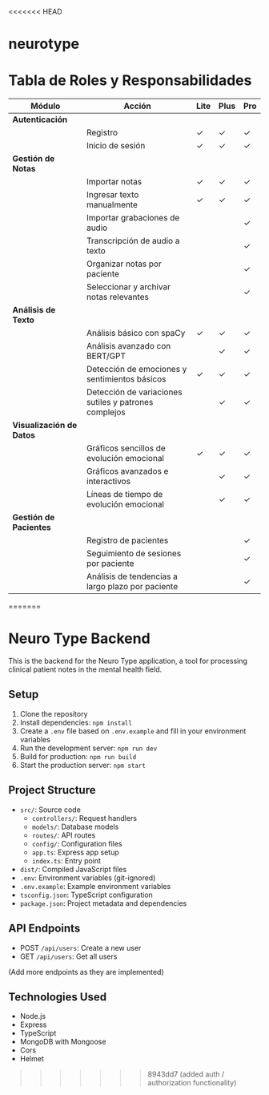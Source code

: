 <<<<<<< HEAD
# neurotype

# Tabla de Roles y Responsabilidades

| Módulo | Acción | Lite | Plus | Pro |
|--------|--------|------|------|-----|
| **Autenticación** |
| | Registro | ✓ | ✓ | ✓ |
| | Inicio de sesión | ✓ | ✓ | ✓ |
| **Gestión de Notas** |
| | Importar notas | ✓ | ✓ | ✓ |
| | Ingresar texto manualmente | ✓ | ✓ | ✓ |
| | Importar grabaciones de audio | | | ✓ |
| | Transcripción de audio a texto | | | ✓ |
| | Organizar notas por paciente | | | ✓ |
| | Seleccionar y archivar notas relevantes | | | ✓ |
| **Análisis de Texto** |
| | Análisis básico con spaCy | ✓ | ✓ | ✓ |
| | Análisis avanzado con BERT/GPT | | ✓ | ✓ |
| | Detección de emociones y sentimientos básicos | ✓ | ✓ | ✓ |
| | Detección de variaciones sutiles y patrones complejos | | ✓ | ✓ |
| **Visualización de Datos** |
| | Gráficos sencillos de evolución emocional | ✓ | ✓ | ✓ |
| | Gráficos avanzados e interactivos | | ✓ | ✓ |
| | Líneas de tiempo de evolución emocional | | ✓ | ✓ |
| **Gestión de Pacientes** |
| | Registro de pacientes | | | ✓ |
| | Seguimiento de sesiones por paciente | | | ✓ |
| | Análisis de tendencias a largo plazo por paciente | | | ✓ |
=======
# Neuro Type Backend

This is the backend for the Neuro Type application, a tool for processing clinical patient notes in the mental health field.

## Setup

1. Clone the repository
2. Install dependencies: `npm install`
3. Create a `.env` file based on `.env.example` and fill in your environment variables
4. Run the development server: `npm run dev`
5. Build for production: `npm run build`
6. Start the production server: `npm start`

## Project Structure

- `src/`: Source code
  - `controllers/`: Request handlers
  - `models/`: Database models
  - `routes/`: API routes
  - `config/`: Configuration files
  - `app.ts`: Express app setup
  - `index.ts`: Entry point
- `dist/`: Compiled JavaScript files
- `.env`: Environment variables (git-ignored)
- `.env.example`: Example environment variables
- `tsconfig.json`: TypeScript configuration
- `package.json`: Project metadata and dependencies

## API Endpoints

- POST `/api/users`: Create a new user
- GET `/api/users`: Get all users

(Add more endpoints as they are implemented)

## Technologies Used

- Node.js
- Express
- TypeScript
- MongoDB with Mongoose
- Cors
- Helmet

>>>>>>> 8943dd7 (added auth / authorization functionality)

